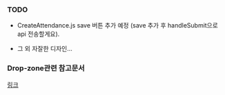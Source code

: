 ### TODO  

- CreateAttendance.js save 버튼 추가 예정 (save 추가 후 handleSubmit으로 api 전송할게요).

- 그 외 자잘한 디자인...  

### Drop-zone관련 참고문서
<a href="https://blog.naver.com/s_holmes25/222115581433">링크</a> 


